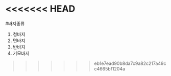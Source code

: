 <<<<<<< HEAD
=======
#바지종류
1. 청바지
2. 면바지
3. 반바지
4. 기모바지
>>>>>>> eb1e7ead90b8da7c9a82c217a49cc4665bf1204a
